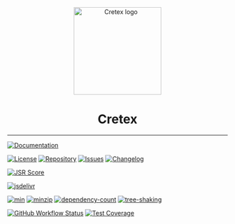 <div align="center">
  <img src="/cretex-logo.svg" width="200px" align="center" alt="Cretex logo" />
  <h1 align="center">Cretex</h1>
</div>

---

[![Documentation](https://img.shields.io/badge/Documentation-3b3b3b.svg?logo=github)](https://ilkhoeri.github.io/cretex/)

[![License](https://img.shields.io/github/license/ilkhoeri/cretex)](https://opensource.org/licenses/MIT)
[![Repository](https://img.shields.io/badge/created%20by-@ilkhoeri-4bbaab.svg?logo=github)](https://github.com/ilkhoeri/cretex)
[![Issues](https://img.shields.io/badge/Issues-red.svg?label=%F0%9F%90%9E)](https://github.com/ilkhoeri/cretex/issues/new)
[![Changelog](https://img.shields.io/badge/Changelog-green.svg?label=%F0%9F%93%91)](/changelog)

[![JSR Score](https://jsr.io/badges/@cretex/dynamic/score?label=score)](https://jsr.io/@cretex/dynamic)

[![jsdelivr](https://img.shields.io/jsdelivr/npm/hm/cretex?logo=jsdelivr)](https://www.jsdelivr.com/package/npm/cretex)

[![min](https://badgen.net/bundlephobia/min/cretex)](https://bundlephobia.com/package/cretex)
[![minzip](https://badgen.net/bundlephobia/minzip/cretex)](https://bundlephobia.com/package/cretex)
[![dependency-count](https://badgen.net/bundlephobia/dependency-count/cretex)](https://bundlephobia.com/package/cretex)
[![tree-shaking](https://badgen.net/bundlephobia/tree-shaking/cretex)](https://bundlephobia.com/package/cretex)

[![GitHub Workflow Status](https://img.shields.io/github/actions/workflow/status/ilkhoeri/cretex/test.yml?branch=main&label=Unit%20Tests&style=flat-square)](https://github.com/ilkhoeri/cretex)
[![Test Coverage](https://img.shields.io/codeclimate/coverage/ilkhoeri/cretex?style=flat-square)](https://codeclimate.com/github/ilkhoeri/cretex/test_coverage)
